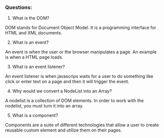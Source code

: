 ### Questions:
1. What is the DOM?

DOM stands for Document Object Model. It is a programming interface for HTML and XML documents.

2. What is an event?

An event is when the user or the browser manipulates a page. An example is when a HTML page loads.

3. What is an event listener?

An event listener is when javascrips waits for a user to do something like click or enter text on a page and then it will trigger the event.

4. Why would we convert a NodeList into an Array?

A nodelist is a collection of DOM elements. In order to work with the nodelist, you must turn it into an array.

5. What is a component? 

Components are a suite of different technologies that allow a user to create reusable custom element and utilize them on their pages.